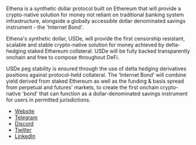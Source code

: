 Ethena is a synthetic dollar protocol built on Ethereum that will provide a crypto-native solution for money not reliant on traditional banking system infrastructure, alongside a globally accessible dollar denominated savings instrument - the 'Internet Bond'.

Ethena's synthetic dollar, USDe, will provide the first censorship resistant, scalable and stable crypto-native solution for money achieved by delta-hedging staked Ethereum collateral. USDe will be fully backed transparently onchain and free to compose throughout DeFi.

USDe peg stability is ensured through the use of delta hedging derivatives positions against  protocol-held collateral. 
The 'Internet Bond' will combine yield derived from staked Ethereum as well as the funding & basis spread from perpetual and futures' markets, to create the first onchain crypto-native 'bond' that can function as a dollar-denominated savings instrument for users in permitted jurisdictions.

- [Website](https://www.ethena.fi/)
- [Telegram](https://t.me/ethena_labs)
- [Discord](https://discord.gg/gEdJyvV6)
- [Twitter](https://twitter.com/ethena_labs)
- [LinkedIn](https://www.linkedin.com/company/ethena-labs/)
